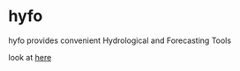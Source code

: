 # hyfo
hyfo provides convenient Hydrological and Forecasting Tools

look at [here](http://yuanchao-xu.github.io/hyfo/)